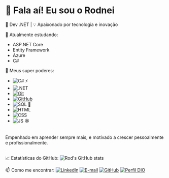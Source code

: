 # 👋 Fala aí! Eu sou o Rodnei

🎯 Dev .NET | 💡 Apaixonado por tecnologia e inovação

🌱 Atualmente estudando:
- ASP.NET Core
- Entity Framework
- Azure
- C#

🚀 Meus super poderes:
- ![C#](https://img.shields.io/badge/C%23-239120?style=for-the-badge&logo=c-sharp&logoColor=white) ⚡
- ![.NET](https://img.shields.io/badge/.NET-5C2D91?style=for-the-badge&logo=.net&logoColor=white)
- [![Git](https://img.shields.io/badge/Git-000?style=for-the-badge&logo=git&logoColor=E94D5F)](https://git-scm.com/doc)
- [![GitHub](https://img.shields.io/badge/GitHub-000?style=for-the-badge&logo=github&logoColor=30A3DC)](https://docs.github.com/)
- ![SQL](https://img.shields.io/badge/MySQL-20232A?logo=mysql&logoColor=white&style=for-the-badge) 🧩
- ![HTML](https://img.shields.io/badge/HTML-239120?logo=html5&logoColor=white&style=for-the-badge)
- ![CSS](https://img.shields.io/badge/CSS-239120?logo=css3&logoColor=white&style=for-the-badge)
- ![JS](https://img.shields.io/badge/JavaScript-F7DF1E?logo=javascript&logoColor=black&style=for-the-badge) 🕸️
##
Empenhado em aprender sempre mais, e motivado a crescer pessoalmente e profissionalmente.
##
📈 Estatísticas do GitHub:
![Rod's GitHub stats](https://github-readme-stats.vercel.app/api?username=RodneiAndradee&show_icons=true&theme=dracula)

📫 Como me encontrar:
[![LinkedIn](https://img.shields.io/badge/LinkedIn-blue?logo=linkedin&logoColor=white)](https://www.linkedin.com/in/rodnei-andrade/)
[![E-mail](https://img.shields.io/badge/-Email-000?style=for-the-badge&logo=microsoft-outlook&logoColor=E94D5F)](mailto:rodinho.17@hotmail.com)
[![GitHub](https://img.shields.io/badge/GitHub-100000?style=for-the-badge&logo=github&logoColor=white)](https://github.com/RodneiAndradee)
[![Perfil DIO](https://img.shields.io/badge/-Meu%20Perfil%20na%20DIO-30A3DC?style=for-the-badge)](https://www.dio.me/users/rodinho_17)

